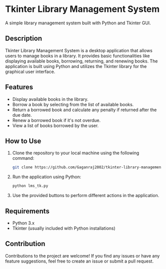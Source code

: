 # Tkinter Library Management System

A simple library management system built with Python and Tkinter GUI.

## Description

Tkinter Library Management System is a desktop application that allows users to manage books in a library. It provides basic functionalities like displaying available books, borrowing, returning, and renewing books. The application is built using Python and utilizes the Tkinter library for the graphical user interface.

## Features

- Display available books in the library.
- Borrow a book by selecting from the list of available books.
- Return a borrowed book and calculate any penalty if returned after the due date.
- Renew a borrowed book if it's not overdue.
- View a list of books borrowed by the user.


## How to Use

1. Clone the repository to your local machine using the following command:

   ```bash
   git clone https://github.com/Gaganraj2002/tkinter-library-management.git
   ```

2. Run the application using Python:

   ```bash
   python lms_tk.py
   ```

3. Use the provided buttons to perform different actions in the application.

## Requirements

- Python 3.x
- Tkinter (usually included with Python installations)

## Contribution

Contributions to the project are welcome! If you find any issues or have any feature suggestions, feel free to create an issue or submit a pull request.
